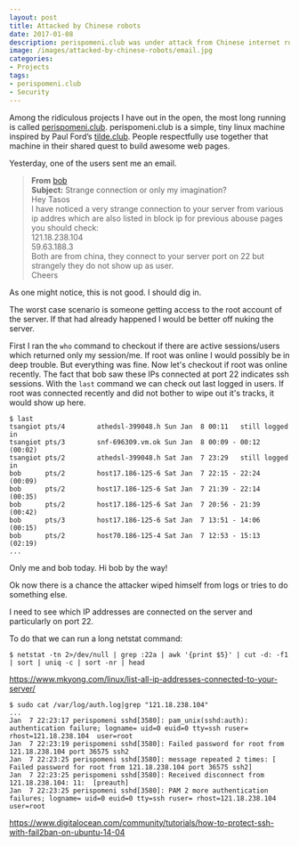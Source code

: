 ```yaml
---
layout: post
title: Attacked by Chinese robots
date: 2017-01-08
description: perispomeni.club was under attack from Chinese internet robots
image: /images/attacked-by-chinese-robots/email.jpg
categories:
- Projects
tags:
- perispomeni.club
- Security
---
```


Among the ridiculous projects I have out in the open, the most long running is called [perispomeni.club](http://perispomeni.club). perispomeni.club is a simple, tiny linux machine inspired by Paul Ford’s [tilde.club](http://tilde.club). People respectfully use together that machine in their shared quest to build awesome web pages.

Yesterday, one of the users sent me an email.

>**From** [bob](http://perispomeni.club/~bob/)<br>
>**Subject:** Strange connection or only my imagination?<br>
Hey Tasos<br>
I have noticed a very strange connection to your server from various ip addres which are also listed in block ip for previous abouse pages you should check:<br>
121.18.238.104<br>
59.63.188.3<br>
Both are from china, they connect to your server port on 22 but strangely they do not show up as user.<br>
Cheers

As one might notice, this is not good. I should dig in.

The worst case scenario is someone getting access to the root account of the server. If that had already happened I would be better off nuking the server.

First I ran the `who` command to checkout if there are active sessions/users which returned only my session/me. If root was online I would possibly be in deep trouble. But everything was fine. Now let's checkout if root was online recently. The fact that bob saw these IPs connected at port 22 indicates ssh sessions. With the `last` command we can check out last logged in users. If root was connected recently and did not bother to wipe out it's tracks, it would show up here.

```
$ last
tsangiot pts/4        athedsl-399048.h Sun Jan  8 00:11   still logged in   
tsangiot pts/3        snf-696309.vm.ok Sun Jan  8 00:09 - 00:12  (00:02)    
tsangiot pts/2        athedsl-399048.h Sat Jan  7 23:29   still logged in   
bob      pts/2        host17.186-125-6 Sat Jan  7 22:15 - 22:24  (00:09)    
bob      pts/2        host17.186-125-6 Sat Jan  7 21:39 - 22:14  (00:35)    
bob      pts/2        host17.186-125-6 Sat Jan  7 20:56 - 21:39  (00:42)    
bob      pts/3        host17.186-125-6 Sat Jan  7 13:51 - 14:06  (00:15)    
bob      pts/2        host70.186-125-4 Sat Jan  7 12:53 - 15:13  (02:19)    
...
```

Only me and bob today. Hi bob by the way!

Ok now there is a chance the attacker wiped himself from logs or tries to do something else.

I need to see which IP addresses are connected on the server and particularly on port 22.

To do that we can run a long netstat command:

```
$ netstat -tn 2>/dev/null | grep :22a | awk '{print $5}' | cut -d: -f1 | sort | uniq -c | sort -nr | head
```
https://www.mkyong.com/linux/list-all-ip-addresses-connected-to-your-server/


```
$ sudo cat /var/log/auth.log|grep "121.18.238.104"
...
Jan  7 22:23:17 perispomeni sshd[3580]: pam_unix(sshd:auth): authentication failure; logname= uid=0 euid=0 tty=ssh ruser= rhost=121.18.238.104  user=root
Jan  7 22:23:19 perispomeni sshd[3580]: Failed password for root from 121.18.238.104 port 36575 ssh2
Jan  7 22:23:25 perispomeni sshd[3580]: message repeated 2 times: [ Failed password for root from 121.18.238.104 port 36575 ssh2]
Jan  7 22:23:25 perispomeni sshd[3580]: Received disconnect from 121.18.238.104: 11:  [preauth]
Jan  7 22:23:25 perispomeni sshd[3580]: PAM 2 more authentication failures; logname= uid=0 euid=0 tty=ssh ruser= rhost=121.18.238.104  user=root
```

https://www.digitalocean.com/community/tutorials/how-to-protect-ssh-with-fail2ban-on-ubuntu-14-04
